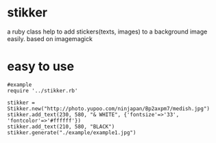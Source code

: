 stikker
=======

a ruby class help to add stickers(texts, images) to a background image easily. based on imagemagick

easy to use
=======

```
#example
require '../stikker.rb'

stikker = Stikker.new("http://photo.yupoo.com/ninjapan/Bp2axpm7/medish.jpg")
stikker.add_text(230, 580, "& WHITE", {'fontsize'=>'33', 'fontcolor'=>'#ffffff'})
stikker.add_text(210, 580, "BLACK")
stikker.generate("./example/example1.jpg")
```
